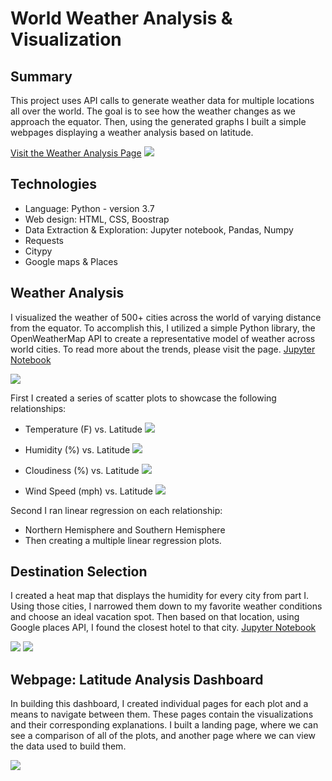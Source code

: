 # World Weather Analysis & Visualization

## Summary
This project uses API calls to generate weather data for multiple locations all over the world. The goal is to see how the weather changes as we approach the equator. Then, using the generated graphs I built a simple webpages displaying a weather analysis based on latitude. 

[Visit the Weather Analysis Page](https://kasiakalemba.github.io/Weather-Analysis/)
![](images/page.png)

## Technologies
* Language: Python - version 3.7
* Web design: HTML, CSS, Boostrap 
* Data Extraction & Exploration: Jupyter notebook, Pandas, Numpy
* Requests
* Citypy 
* Google maps & Places

## Weather Analysis
I visualized the weather of 500+ cities across the world of varying distance from the equator. To accomplish this, I utilized a simple Python library, the OpenWeatherMap API to create a representative model of weather across world cities. To read more about the trends, please visit the page. 
[Jupyter Notebook](https://nbviewer.jupyter.org/github/kasiakalemba/API-Weather-Analysis/blob/master/WeatherPy/WeatherPy.ipynb)

![](images/city.png)

First I created a series of scatter plots to showcase the following relationships:
* Temperature (F) vs. Latitude
![](images/Fig1.png)

* Humidity (%) vs. Latitude
![](images/Fig2.png)

* Cloudiness (%) vs. Latitude
![](images/Fig3.png)

* Wind Speed (mph) vs. Latitude
![](images/Fig4.png)

Second I ran linear regression on each relationship: 
* Northern Hemisphere and Southern Hemisphere 
* Then creating a multiple linear regression plots. 

## Destination Selection
I created a heat map that displays the humidity for every city from part I. Using those cities, I narrowed them down to my favorite weather conditions and choose an ideal vacation spot. Then based on that location, using Google places API, I found the closest hotel to that city. 
[Jupyter Notebook](https://github.com/kasiakalemba/API-Weather-Analysis/blob/master/VacationPy/VacationPy.ipynb)

![](images/hotels.png)
![](images/map.png)

## Webpage: Latitude Analysis Dashboard
In building this dashboard, I created individual pages for each plot and a means to navigate between them. These pages contain the visualizations and their corresponding explanations. I built a landing page, where we can see a comparison of all of the plots, and another page where we can view the data used to build them.

![](images/graphs.png)


















